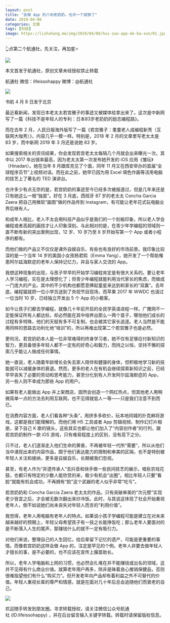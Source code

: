 ```yaml
---
layout: post
title: "会做 App 的八旬老奶奶，也许一个就够了"
date: 2019-04-08
categories: 文章
tags: [科技]
image: https://lishuhang.me/img/2019/04/08/hui-zuo-app-de-ba-xun/01.jpg
---
```


👆点第二个航通社，先关注，再加星⭐

![](https://lishuhang.me/img/2019/04/08/hui-zuo-app-de-ba-xun/01.jpg)

本文首发于航通社，原创文章未经授权禁止转载

航通社 微信：lifeissohappy 微博：@航通社

![](https://lishuhang.me/img/2019/04/08/hui-zuo-app-de-ba-xun/02.jpg)

书航 4 月 8 日发于北京

最近看新闻，发现日本老太太若宫雅子的事迹又被媒体给拿出来了。这次是中新网写了一篇《科技不是年轻人的专利：日本83岁老奶奶的励志编程路》。

而在去年 2 月，人民日报海外版写了一篇《若宫雅子：耄耋老人成编程新秀（互联网大咖秀）》，内容几乎一模一样。特别是，2018 年 2 月的文章里写老太太是 83 岁，而中新网 2019 年 3 月还是说她 83 岁。

如果搜索相关的资讯结果，你会发现若宫老太太每隔几个月就会出来曝光一次。其中以 2017 年出镜率最高，因为老太太第一次发布她开发的 iOS 应用《雏坛》（Hinadan）。她在当年 8 月跟库克见了个面，同年 11 月又在西安举办的首届“全球程序员节”上视频对话。而在此之前，她早已因为用 Excel 填色作画等活用电脑的技艺上了著名的 TED 演讲台。

也许多少有点无奈的是，若宫奶奶的事迹至今已经多次被报道过，但是几年来还是只有她这么一根“独苗”。好在 3 月底，西班牙 87 岁的老太太 Concha Garcia Zaera 把自己用微软“画图”做的作品传到 Instagram，有可能让老年花式玩电脑业界后继有人。

和成年人相比，老人不太会用科技产品似乎是我们的一个刻板印象，所以老人学会编程或者高超的画技才让人印象深刻。与此相对的是，在青少年学编程的领域则一直不断有新的突出案例出现，12 岁、10 岁乃至 8 岁开始写第一个 App 或者小程序的都有。

而他们做的产品又不仅仅是课外自娱自乐，有些也有良好的市场前景。我印象比较深的是一个当年 14 岁的美国小女孩杨君熙（Emma Yang），她开发了一个帮助罹患阿尔兹海默症的老年人保持记忆力，并且与家人交流的 App。

我想这种现象的出现，与孩子早早的开始学习编程肯定是有很大关系的。要让老年人学习编程，实在是太理想化了；但青少年编程就能利用当代家长的焦虑，而做成一门庞大的产业。其中的不少机构也都愿意捧起童星来达到和家长的“双赢”。去年底，编程猫就把一位小学员送到了央视节目现场，而苹果 2017 年 WWDC 也请过一位当时 10 岁，已经独立开发出 5 个 App 的小极客。

如今让孩子们都去学编程，就像几十年前开启的全民学英语进程一样。广撒网不一定能保证所有人都达标，却必然能在其中培养出那么一两个苗子，哪怕他们成长的过程有多特殊，他们的天赋有多不可复制，也会被其它家长追逐。老人当然是不能用同样的思路去功利化地“培训”的，所以再难出现第二个若宫雅子也是必然。

更何况，若宫奶奶本人是一位非常难得的终身学习者，她不仅有足够应付新知识的智力，更具备很多年轻人都不一定有的好奇心和毅力，而持之以恒，坚持不懈的探索几乎能让人做成任何事情。

她一直说，老人随着年龄增长会失去家人陪伴和健康的身体，但积极地学习新的技能就可以减缓身体的衰退。然而，更多的老人在有机会继续探索新知识之前，已经早早丧失了必要的劳动和思考能力，甚至分化到有人开发阿尔兹海默症的 App，另一些人则不幸成为那些 App 的用户。

如果有老人能做出 App 并上架商店，固然会创造一个网红热点，但其他老人用稍微简单一点的方法去利用互联网，也不见得就低人一等——只是我们注意不到而已。

在消费内容方面，老人们看各种“头条”，用拼多多砍价，玩本地同城的扑克麻将游戏，这都是我们能理解的。而他们用 H5 工具或者 App 剪辑视频、制作幻灯片相册，录下自己 K 歌的镜头，这些其实也都让他们加入了“内容创作者”的行列，跟若宫奶奶制作一款 iOS 游戏，只有难易程度上的区别，没有高下之分。

只不过，老人们逐渐走入他们生命的黄昏，不再被年轻一代所“需要”，所以从他们当中涌现出来的内容作品，囿于他们表达能力的限制和审美的区隔，也不是特别被年轻人关注和接纳，更多是自娱自乐，长期被我们忽视。

甚至，有老人作为“非遗传承人”去抖音和快手做一些民间技艺的展示，唱些京戏花鼓，也都只有特定的少数人能欣赏的来，极少有机会“出圈”。相比年轻人只要“看脸”就能有机会成功，不再拥有“脸”这个武器的老人似乎非常“吃亏”。

若宫奶奶和 Concha Garcia Zaera 老太太的作品，只有突破审美的“次元壁”实现老少皆宜之后，才会被无数次翻出来炒冷饭。此时，与其说这体现了社会开始重视老年人，倒不如说她们尚未丧失对年轻人而言的“利用价值”。

我觉得，老年人用电脑有老年人的特点。如果说小孩子学编程可能是建立在对未来越来越好的预期上，年轻父母希望孩子有一技之长能挣饭吃；那么老年人要面对的是不断落入人生的尾声，那赚钱什么的就不一定有吸引力。

对他们来说，整理自己的人生回忆，给后辈留下记忆的遗产，可能是更重要的事情。而像若宫奶奶这样会做 App 的，注定是罕见的个例。老年人非要去做年轻人才擅长的事，是不必要的，也不应该在宣传上揠苗助长。

所以，老年人学电脑和上网的习惯，也必然会扎堆在并不能赚钱或出名的领域，这并不见得有什么商业价值。就算老年用户再多，除非是昧着良心推销保健品，否则很难指望他们有什么“购买力”。但开发老年向产品却有着利益之外不可替代的价值。年轻人重视长辈的尊严和情感，就是在面对几十年后总会追随他们而衰老的自己。

![](https://lishuhang.me/img/2019/04/08/hui-zuo-app-de-ba-xun/03.jpg)

欢迎随手转发到朋友圈。寻求转载授权，请关注微信公众号航通社 (ID:lifeissohappy) ，并在后台留言输入关键字转载。转载时请保留版权信息。